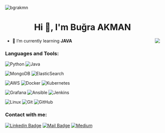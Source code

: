 <p align="left"> <img src="https://komarev.com/ghpvc/?username=bgrakmn&label=Profile%20views&color=0e75b6&style=flat" alt="bgrakmn"/> </p>

<h1 align="center">Hi 👋, I'm Buğra AKMAN</h1>
<img align='right' src="https://github-readme-stats.vercel.app/api?username=bgrakmn&show_icons=true&theme=dracula">

- 🌱 I’m currently learning **JAVA**


<h3 align="left">Languages and Tools:</h3>
<p align="left"> 

![Python](https://img.shields.io/badge/Python-3776AB?style=for-the-badge&logo=python&logoColor=white)
![Java](https://img.shields.io/badge/java-%23ED8B00.svg?style=for-the-badge&logo=openjdk&logoColor=white)

![MongoDB](https://img.shields.io/badge/MongoDB-%234ea94b.svg?style=for-the-badge&logo=mongodb&logoColor=white)
![ElasticSearch](https://img.shields.io/badge/-ElasticSearch-005571?style=for-the-badge&logo=elasticsearch)

![AWS](https://img.shields.io/badge/AWS-%23FF9900.svg?style=for-the-badge&logo=amazon-aws&logoColor=white)
![Docker](https://img.shields.io/badge/docker-%230db7ed.svg?style=for-the-badge&logo=docker&logoColor=white)
![Kubernetes](https://img.shields.io/badge/kubernetes-%23326ce5.svg?style=for-the-badge&logo=kubernetes&logoColor=white)

![Grafana](https://img.shields.io/badge/grafana-%23F46800.svg?style=for-the-badge&logo=grafana&logoColor=white)
![Ansible](https://img.shields.io/badge/ansible-%231A1918.svg?style=for-the-badge&logo=ansible&logoColor=white)
![Jenkins](https://img.shields.io/badge/jenkins-%232C5263.svg?style=for-the-badge&logo=jenkins&logoColor=white)

![Linux](https://img.shields.io/badge/Linux-FCC624?style=for-the-badge&logo=linux&logoColor=black)
![Git](https://img.shields.io/badge/git-%23F05033.svg?style=for-the-badge&logo=git&logoColor=white)
![GitHub](https://img.shields.io/badge/github-%23121011.svg?style=for-the-badge&logo=github&logoColor=white)


<h3 align="left">Contact with me:</h3>

[![Linkedin Badge](https://img.shields.io/badge/linkedin-%230077B5.svg?&style=for-the-badge&logo=linkedin&logoColor=white)](https://www.linkedin.com/in/bgrakmn/)
[![Mail Badge](https://img.shields.io/badge/email-c14438?style=for-the-badge&logo=Gmail&logoColor=white&link=mailto:bgrakmn@gmail.com)](mailto:bgrakmn@gmail.com)
[![Medium](https://img.shields.io/badge/Medium-12100E?style=for-the-badge&logo=medium&logoColor=white)](https://medium.com/@_bgrakmn)
